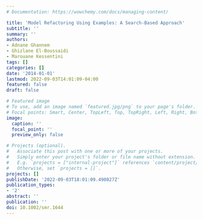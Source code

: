 ```yaml
---
# Documentation: https://wowchemy.com/docs/managing-content/

title: 'Model Refactoring Using Examples: A Search-Based Approach'
subtitle: ''
summary: ''
authors:
- Adnane Ghannem
- Ghizlane El-Boussaidi
- Marouane Kessentini
tags: []
categories: []
date: '2014-01-01'
lastmod: 2022-09-03T14:01:09-04:00
featured: false
draft: false

# Featured image
# To use, add an image named `featured.jpg/png` to your page's folder.
# Focal points: Smart, Center, TopLeft, Top, TopRight, Left, Right, BottomLeft, Bottom, BottomRight.
image:
  caption: ''
  focal_point: ''
  preview_only: false

# Projects (optional).
#   Associate this post with one or more of your projects.
#   Simply enter your project's folder or file name without extension.
#   E.g. `projects = ["internal-project"]` references `content/project/deep-learning/index.md`.
#   Otherwise, set `projects = []`.
projects: []
publishDate: '2022-09-03T18:01:09.490827Z'
publication_types:
- '2'
abstract: ''
publication: ''
doi: 10.1002/smr.1644
---
```

